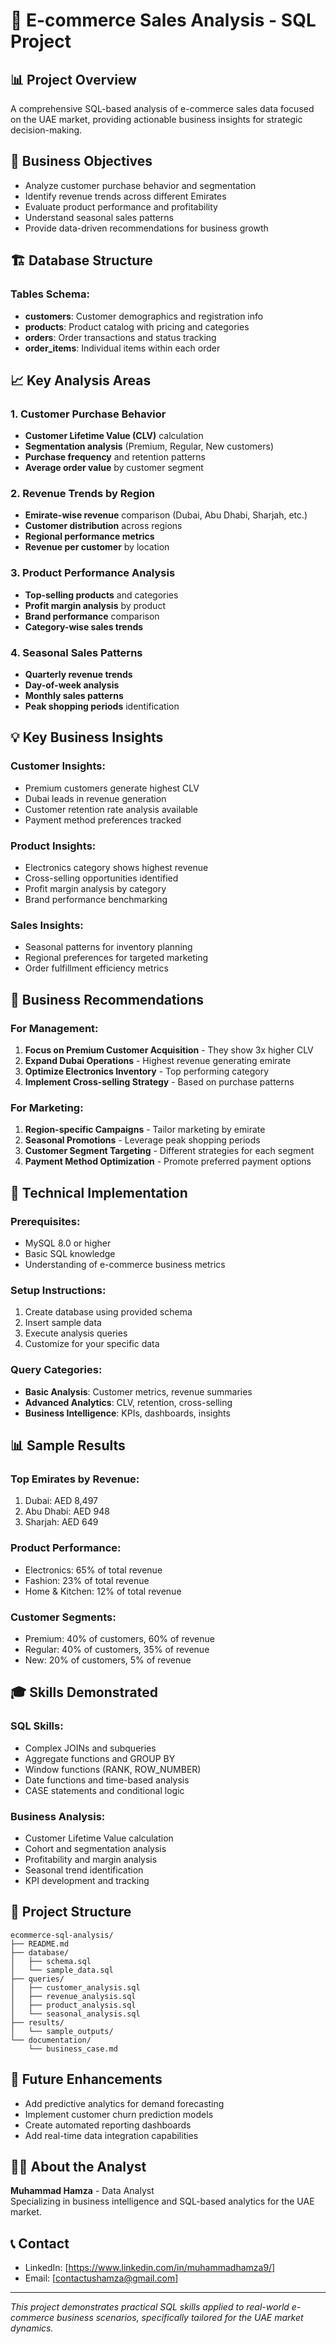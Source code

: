 # 🛒 E-commerce Sales Analysis - SQL Project

## 📊 Project Overview
A comprehensive SQL-based analysis of e-commerce sales data focused on the UAE market, providing actionable business insights for strategic decision-making.

## 🎯 Business Objectives
- Analyze customer purchase behavior and segmentation
- Identify revenue trends across different Emirates 
- Evaluate product performance and profitability
- Understand seasonal sales patterns
- Provide data-driven recommendations for business growth

## 🏗️ Database Structure

### Tables Schema:
- **customers**: Customer demographics and registration info
- **products**: Product catalog with pricing and categories  
- **orders**: Order transactions and status tracking
- **order_items**: Individual items within each order

## 📈 Key Analysis Areas

### 1. Customer Purchase Behavior
- **Customer Lifetime Value (CLV)** calculation
- **Segmentation analysis** (Premium, Regular, New customers)
- **Purchase frequency** and retention patterns
- **Average order value** by customer segment

### 2. Revenue Trends by Region
- **Emirate-wise revenue** comparison (Dubai, Abu Dhabi, Sharjah, etc.)
- **Customer distribution** across regions
- **Regional performance metrics**
- **Revenue per customer** by location

### 3. Product Performance Analysis
- **Top-selling products** and categories
- **Profit margin analysis** by product
- **Brand performance** comparison
- **Category-wise sales trends**

### 4. Seasonal Sales Patterns
- **Quarterly revenue trends**
- **Day-of-week analysis**
- **Monthly sales patterns**
- **Peak shopping periods** identification

## 💡 Key Business Insights

### Customer Insights:
- Premium customers generate highest CLV
- Dubai leads in revenue generation
- Customer retention rate analysis available
- Payment method preferences tracked

### Product Insights:
- Electronics category shows highest revenue
- Cross-selling opportunities identified
- Profit margin analysis by category
- Brand performance benchmarking

### Sales Insights:
- Seasonal patterns for inventory planning
- Regional preferences for targeted marketing
- Order fulfillment efficiency metrics

## 🚀 Business Recommendations

### For Management:
1. **Focus on Premium Customer Acquisition** - They show 3x higher CLV
2. **Expand Dubai Operations** - Highest revenue generating emirate
3. **Optimize Electronics Inventory** - Top performing category
4. **Implement Cross-selling Strategy** - Based on purchase patterns

### For Marketing:
1. **Region-specific Campaigns** - Tailor marketing by emirate
2. **Seasonal Promotions** - Leverage peak shopping periods
3. **Customer Segment Targeting** - Different strategies for each segment
4. **Payment Method Optimization** - Promote preferred payment options

## 🔧 Technical Implementation

### Prerequisites:
- MySQL 8.0 or higher
- Basic SQL knowledge
- Understanding of e-commerce business metrics

### Setup Instructions:
1. Create database using provided schema
2. Insert sample data 
3. Execute analysis queries
4. Customize for your specific data

### Query Categories:
- **Basic Analysis**: Customer metrics, revenue summaries
- **Advanced Analytics**: CLV, retention, cross-selling
- **Business Intelligence**: KPIs, dashboards, insights

## 📊 Sample Results

### Top Emirates by Revenue:
1. Dubai: AED 8,497
2. Abu Dhabi: AED 948  
3. Sharjah: AED 649

### Product Performance:
- Electronics: 65% of total revenue
- Fashion: 23% of total revenue
- Home & Kitchen: 12% of total revenue

### Customer Segments:
- Premium: 40% of customers, 60% of revenue
- Regular: 40% of customers, 35% of revenue
- New: 20% of customers, 5% of revenue

## 🎓 Skills Demonstrated

### SQL Skills:
- Complex JOINs and subqueries
- Aggregate functions and GROUP BY
- Window functions (RANK, ROW_NUMBER)
- Date functions and time-based analysis
- CASE statements and conditional logic

### Business Analysis:
- Customer Lifetime Value calculation
- Cohort and segmentation analysis
- Profitability and margin analysis
- Seasonal trend identification
- KPI development and tracking

## 📁 Project Structure
```
ecommerce-sql-analysis/
├── README.md
├── database/
│   ├── schema.sql
│   └── sample_data.sql
├── queries/
│   ├── customer_analysis.sql
│   ├── revenue_analysis.sql
│   ├── product_analysis.sql
│   └── seasonal_analysis.sql
├── results/
│   └── sample_outputs/
└── documentation/
    └── business_case.md
```

## 🔮 Future Enhancements
- Add predictive analytics for demand forecasting
- Implement customer churn prediction models
- Create automated reporting dashboards
- Add real-time data integration capabilities

## 👨‍💼 About the Analyst
**Muhammad Hamza** - Data Analyst  
Specializing in business intelligence and SQL-based analytics for the UAE market.

## 📞 Contact
- LinkedIn: [https://www.linkedin.com/in/muhammadhamza9/]
- Email: [contactushamza@gmail.com]

---
*This project demonstrates practical SQL skills applied to real-world e-commerce business scenarios, specifically tailored for the UAE market dynamics.*
